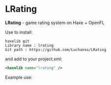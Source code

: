 LRating
=============
**LRating** - game rating system on Haxe + OpenFL  

  Use to install:

```
haxelib git
Library name : lrating
Git path : https://github.com/Luchanso/LRating
```
 and add to your project.xml:

```xml
<haxelib name="lrating" />
```

Example use:
```
```